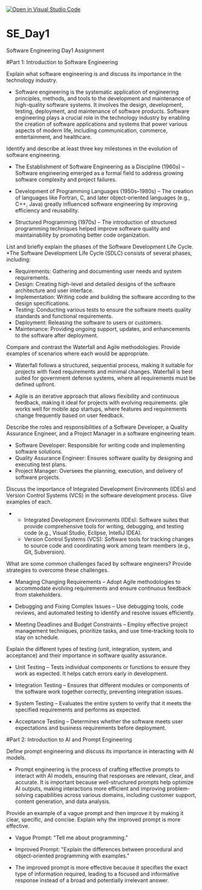 [![Open in Visual Studio Code](https://classroom.github.com/assets/open-in-vscode-2e0aaae1b6195c2367325f4f02e2d04e9abb55f0b24a779b69b11b9e10269abc.svg)](https://classroom.github.com/online_ide?assignment_repo_id=18411129&assignment_repo_type=AssignmentRepo)
# SE_Day1
Software Engineering Day1 Assignment

#Part 1: Introduction to Software Engineering

Explain what software engineering is and discuss its importance in the technology industry.
* Software engineering is the systematic application of engineering principles, methods, and tools to the development and maintenance of high-quality software systems. It involves the design, development, testing, deployment, and maintenance of software products. Software engineering plays a crucial role in the technology industry by enabling the creation of software applications and systems that power various aspects of modern life, including communication, commerce, entertainment, and healthcare.



Identify and describe at least three key milestones in the evolution of software engineering.
* The Establishment of Software Engineering as a Discipline (1960s) – Software engineering emerged as a formal field to address growing software complexity and project failures.

* Development of Programming Languages (1950s–1980s) – The creation of languages like Fortran, C, and later object-oriented languages (e.g., C++, Java) greatly influenced software engineering by improving efficiency and reusability.

* Structured Programming (1970s) – The introduction of structured programming techniques helped improve software quality and maintainability by promoting better code organization.


List and briefly explain the phases of the Software Development Life Cycle.
*The Software Development Life Cycle (SDLC) consists of several phases, including:
  - Requirements: Gathering and documenting user needs and system requirements.
  - Design: Creating high-level and detailed designs of the software architecture and user interface.
  - Implementation: Writing code and building the software according to the design specifications.
  - Testing: Conducting various tests to ensure the software meets quality standards and functional requirements.
  - Deployment: Releasing the software to users or customers.
  - Maintenance: Providing ongoing support, updates, and enhancements to the software after deployment.



Compare and contrast the Waterfall and Agile methodologies. Provide examples of scenarios where each would be appropriate.
* Waterfall follows a structured, sequential process, making it suitable for projects with fixed requirements and minimal changes. Waterfall is best suited for government defense systems, where all requirements must be defined upfront. 

* Agile is an iterative approach that allows flexibility and continuous feedback, making it ideal for projects with evolving requirements. gile works well for mobile app startups, where features and requirements change frequently based on user feedback.

Describe the roles and responsibilities of a Software Developer, a Quality Assurance Engineer, and a Project Manager in a software engineering team.
- Software Developer: Responsible for writing code and implementing software solutions.
- Quality Assurance Engineer: Ensures software quality by designing and executing test plans.
- Project Manager: Oversees the planning, execution, and delivery of software projects.




Discuss the importance of Integrated Development Environments (IDEs) and Version Control Systems (VCS) in the software development process. Give examples of each.

* - Integrated Development Environments (IDEs): Software suites that provide comprehensive tools for writing, debugging, and testing code (e.g., Visual Studio, Eclipse, IntelliJ IDEA).
  - Version Control Systems (VCS): Software tools for tracking changes to source code and coordinating work among team members (e.g., Git, Subversion).



What are some common challenges faced by software engineers? Provide strategies to overcome these challenges.

* Managing Changing Requirements – Adopt Agile methodologies to accommodate evolving requirements and ensure continuous feedback from stakeholders.

* Debugging and Fixing Complex Issues – Use debugging tools, code reviews, and automated testing to identify and resolve issues efficiently.

* Meeting Deadlines and Budget Constraints – Employ effective project management techniques, prioritize tasks, and use time-tracking tools to stay on schedule.


Explain the different types of testing (unit, integration, system, and acceptance) and their importance in software quality assurance.

* Unit Testing – Tests individual components or functions to ensure they work as expected. It helps catch errors early in development.

* Integration Testing – Ensures that different modules or components of the software work together correctly, preventing integration issues.

* System Testing – Evaluates the entire system to verify that it meets the specified requirements and performs as expected.

* Acceptance Testing – Determines whether the software meets user expectations and business requirements before deployment.


#Part 2: Introduction to AI and Prompt Engineering


Define prompt engineering and discuss its importance in interacting with AI models.

* Prompt engineering is the process of crafting effective prompts to interact with AI models, ensuring that responses are relevant, clear, and accurate. It is important because well-structured prompts help optimize AI outputs, making interactions more efficient and improving problem-solving capabilities across various domains, including customer support, content generation, and data analysis.


Provide an example of a vague prompt and then improve it by making it clear, specific, and concise. Explain why the improved prompt is more effective.

* Vague Prompt: "Tell me about programming."

* Improved Prompt: "Explain the differences between procedural and object-oriented programming with examples."

* The improved prompt is more effective because it specifies the exact type of information required, leading to a focused and informative response instead of a broad and potentially irrelevant answer.
